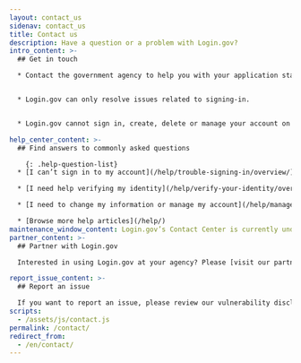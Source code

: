 ```yaml
---
layout: contact_us
sidenav: contact_us
title: Contact us
description: Have a question or a problem with Login.gov?
intro_content: >-
  ## Get in touch

  * Contact the government agency to help you with your application status, membership, eligibility, benefits or other concerns related to your account with that government agency. You can find the contact information on the agency’s website.


  * Login.gov can only resolve issues related to signing-in.


  * Login.gov cannot sign in, create, delete or manage your account on your behalf.

help_center_content: >-
  ## Find answers to commonly asked questions

    {: .help-question-list}
  * [I can’t sign in to my account](/help/trouble-signing-in/overview/)

  * [I need help verifying my identity](/help/verify-your-identity/overview/)

  * [I need to change my information or manage my account](/help/manage-your-account/overview/)

  * [Browse more help articles](/help/)
maintenance_window_content: Login.gov’s Contact Center is currently undergoing maintenance from <strong>%{start_time} - %{end_time}.</strong> Visit some common topics below for assistance.
partner_content: >-
  ## Partner with Login.gov

  Interested in using Login.gov at your agency? Please [visit our partners website](/partners/) or [contact us](/partners/business-inquiries/).

report_issue_content: >-
  ## Report an issue

  If you want to report an issue, please review our vulnerability disclosure policy [vulnerability disclosure policy](https://handbook.tts.gsa.gov/general-information-and-resources/tech-policies/responding-to-public-disclosure-vulnerabilities/ "Follow link") and contact us using our [vulnerability disclosure form](https://docs.google.com/forms/d/e/1FAIpQLScuo4xCzBlpLnoq7-bDAVAxtJci03by7S-Q-Z_JUBDloK01QA/viewform "Follow link").
scripts:
  - /assets/js/contact.js
permalink: /contact/
redirect_from:
  - /en/contact/
---
```

